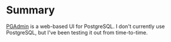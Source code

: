 # Summary
[PGAdmin](https://github.com/pgadmin-org/pgadmin4) is a web-based UI for PostgreSQL. I don't currently use PostgreSQL, but I've been testing it out from time-to-time.